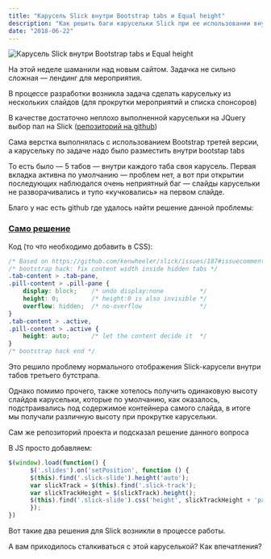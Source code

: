 ```yaml
---
title: "Карусель Slick внутри Bootstrap tabs и Equal height"
description: "Как решить баги карусельки Slick при ее использовании внутри Bootstrap tabs и как сделать все слайды карусельки одинаковыми по высоте. Пример решения задачи."
date: "2018-06-22"
---
```


![Карусель Slick внутри Bootstrap tabs и Equal height](/images/slick-1.png)

На этой неделе шаманили над новым сайтом. Задачка не сильно сложная — лендинг для мероприятия.

В процессе разработки возникла задача сделать карусельку из нескольких слайдов (для прокрутки мероприятий и списка спонсоров)

В качестве достаточно неплохо выполненной карусельки на JQuery выбор пал на Slick ([репозиторий на github](https://github.com/kenwheeler/slick))

Сама верстка выполнялась с использованием Bootstrap третей версии, а карусельку по задаче надо было разместить внутри bootstap tabs

То есть было — 5 табов — внутри каждого таба своя карусель. Первая вкладка активна по умолчанию — проблем нет, а вот при открытии последующих наблюдался очень неприятный баг — слайды карусельки не разворачивались и тупо «кучковались» на первом слайде.

Благо у нас есть github где удалось найти решение данной проблемы:

### [Само решение](http://github.com/kenwheeler/slick/issues/187#issuecomment-59123524)

Код (то что необходимо добавить в CSS):

``` css
/* Based on https://github.com/kenwheeler/slick/issues/187#issuecomment-59123524 */
/* bootstrap hack: fix content width inside hidden tabs */
.tab-content > .tab-pane,
.pill-content > .pill-pane {
    display: block;    /* undo display:none          */
    height: 0;         /* height:0 is also invisible */
    overflow: hidden;  /* no-overflow                */
}
.tab-content > .active,
.pill-content > .active {
    height: auto;      /* let the content decide it  */
}
/* bootstrap hack end */
```

Это решило проблему нормального отображения Slick-карусели внутри табов третьего бутстрапа.

Однако помимо прочего, также хотелось получить одинаковую высоту слайдов карусельки, которые по умолчанию, как оказалось, подстраивались под содержимое контейнера самого слайда, в итоге мы получали различную высоту при прокрутке карусельки.

Сам же репозиторий проекта и подсказал решение данного вопроса

В JS просто добавляем:

``` js
$(window).load(function() {
      $('.slides').on('setPosition', function () {
      $(this).find('.slick-slide').height('auto');
      var slickTrack = $(this).find('.slick-track');
      var slickTrackHeight = $(slickTrack).height();
      $(this).find('.slick-slide').css('height', slickTrackHeight + 'px');
      });
})
```

Вот такие два решения для Slick возникли в процессе работы.

А вам приходилось сталкиваться с этой каруселькой? Как впечатления?